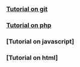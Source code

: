 ### [Tutorial on git](/git/)
### [Tutorial on php](/php/)
### [Tutorial on javascript]
### [Tutorial on html]
